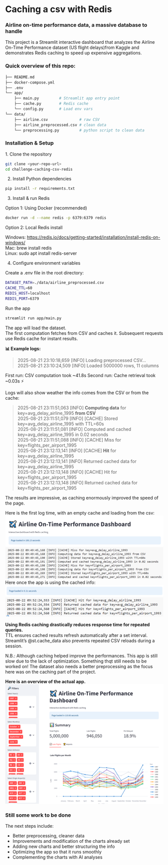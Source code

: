 <h1> Caching a csv with Redis </h1>

<h3> Airline on-time performance data, a  massive database to handle </h3>

This project is a Streamlit interactive dashboard that analyzes the Airline On-Time Performance dataset (US flight delays)from Kaggle and demonstrates Redis caching to speed up expensive aggregations.

<h3> Quick overview of this repo:</h3>

```bash
├── README.md  
├── docker-compose.yml  
├── .env  
└── app/  
    ├── main.py         # Streamlit app entry point  
    ├── cache.py        # Redis cache  
    └── config.py       # Load env vars  
└── data/  
    ├── airline.csv              # raw CSV  
    ├── airline_preprocessed.csv # clean data  
    └── preprocessing.py         # python script to clean data  
```

<h3>Installation & Setup</h3>
1. Clone the repository  

```bash
git clone <your-repo-url>
cd challenge-caching-csv-redis
```

2. Install Python dependencies
```bash
pip install -r requirements.txt
```

3. Install & run Redis

Option 1: Using Docker (recommended)
```bash
docker run -d --name redis -p 6379:6379 redis
```

Option 2: Local Redis install

Windows: https://redis.io/docs/getting-started/installation/install-redis-on-windows/  
Mac: brew install redis  
Linux: sudo apt install redis-server

4. Configure environment variables

Create a .env file in the root directory:
```bash
DATASET_PATH=./data/airline_preprocessed.csv
CACHE_TTL=60
REDIS_HOST=localhost
REDIS_PORT=6379
```

Run the app  
```bash
streamlit run app/main.py  
```
The app will load the dataset.  
The first computation fetches from CSV and caches it. Subsequent requests use Redis cache for instant results.  

**📊 Example logs:**  

>2025-08-21 23:10:18,659 [INFO] Loading preprocessed CSV...  
2025-08-21 23:10:24,509 [INFO] Loaded 5000000 rows, 11 columns  

First run: CSV computation took ~41.8s
Second run: Cache retrieval took ~0.03s ⚡

Logs will also show weather the info comes from the CSV or from the cache:

>2025-08-21 23:11:51,063 [INFO] **Computing data** for key=avg_delay_airline_1995 **from CSV**  
2025-08-21 23:11:51,079 [INFO] [CACHE] Stored key=avg_delay_airline_1995 with TTL=60s  
2025-08-21 23:11:51,081 [INFO] Computed and cached key=avg_delay_airline_1995 in 0.02 seconds  
2025-08-21 23:11:51,088 [INFO] [CACHE] Miss for key=flights_per_airport_1995  
2025-08-21 23:12:13,141 [INFO] [CACHE] **Hit** for key=avg_delay_airline_1995  
2025-08-21 23:12:13,141 [INFO] Returned cached data for key=avg_delay_airline_1995  
2025-08-21 23:12:13,148 [INFO] [CACHE] Hit for key=flights_per_airport_1995  
2025-08-21 23:12:13,148 [INFO] Returned cached data for key=flights_per_airport_1995  

The results are impressive, as caching enormously improved the speed of the page.  

Here is the first log time, with an empty cache and loading from the csv:   
![alt text](assets/image1.png)  
![alt text](assets/image3.png)  
Here once the app is using the cached info:  
![alt text](assets/image2.png)  
![alt text](assets/image4.png)  

**Using Redis caching drastically reduces response time for repeated queries.**  
TTL ensures cached results refresh automatically after a set interval.
Streamlit’s @st.cache_data also prevents repeated CSV reloads during a session.


N.B.: Although caching helped improve the performances. This app is still slow due to the lack of optimization. Something thqt still needs to be worked on!
The dataset also needs a better preprocessing as the focus here was on the caching part of the project.

**Here is an overview of the actual app.**
![alt text](assets/image5.png)

### Still some work to be done

The next steps include:
- Better preprocessing, cleaner data
- Improvements and modification of the charts already set
- Adding new charts and better structuring the info
- Optimizing the app so that it runs smoothly
- Complementing the charts with AI analyses
